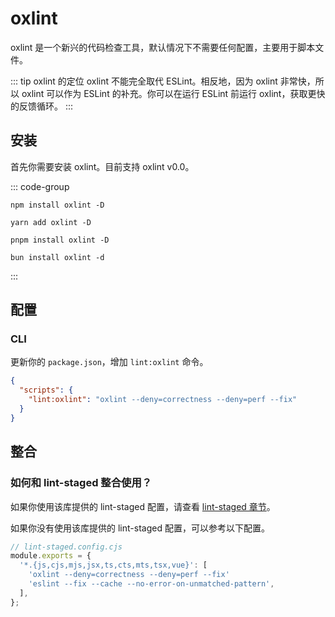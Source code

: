 # oxlint

oxlint 是一个新兴的代码检查工具，默认情况下不需要任何配置，主要用于脚本文件。

::: tip oxlint 的定位
oxlint 不能完全取代 ESLint。相反地，因为 oxlint 非常快，所以 oxlint 可以作为 ESLint 的补充。你可以在运行 ESLint 前运行 oxlint，获取更快的反馈循环。
:::

## 安装

首先你需要安装 oxlint。目前支持 oxlint v0.0。

::: code-group

```shell [npm]
npm install oxlint -D
```

```shell [yarn]
yarn add oxlint -D
```

```shell [pnpm]
pnpm install oxlint -D
```

```shell [bun]
bun install oxlint -d
```

:::

## 配置

### CLI

更新你的 `package.json`，增加 `lint:oxlint` 命令。

```json
{
  "scripts": {
    "lint:oxlint": "oxlint --deny=correctness --deny=perf --fix"
  }
}
```

## 整合

### 如何和 lint-staged 整合使用？

如果你使用该库提供的 lint-staged 配置，请查看 [lint-staged 章节](../git/lint-staged.md)。

如果你没有使用该库提供的 lint-staged 配置，可以参考以下配置。

```javascript
// lint-staged.config.cjs
module.exports = {
  '*.{js,cjs,mjs,jsx,ts,cts,mts,tsx,vue}': [
    'oxlint --deny=correctness --deny=perf --fix'
    'eslint --fix --cache --no-error-on-unmatched-pattern',
  ],
};
```
